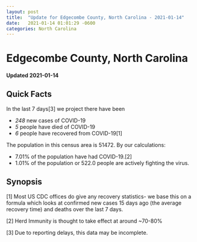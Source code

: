 ```yaml
---
layout: post
title:  "Update for Edgecombe County, North Carolina - 2021-01-14"
date:   2021-01-14 01:01:29 -0600
categories: North Carolina
---
```


# Edgecombe County, North Carolina
#### Updated 2021-01-14

## Quick Facts

In the last 7 days[3] we project there have been
- *248* new cases of COVID-19
- *5* people have died of COVID-19
- *6* people have recovered from COVID-19[1]

The population in this census area is 51472. By our calculations:
- 7.01% of the population have had COVID-19.[2]
- 1.01% of the population or 522.0 people are actively fighting the virus.

## Synopsis




[1] Most US CDC offices do give any recovery statistics- we base this on a formula which looks at confirmed new cases
15 days ago (the average recovery time) and deaths over the last 7 days.

[2] Herd Immunity is thought to take effect at around ~70-80%

[3] Due to reporting delays, this data may be incomplete.
 
    